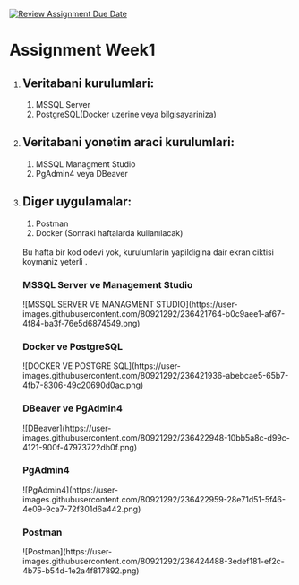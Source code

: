 [![Review Assignment Due Date](https://classroom.github.com/assets/deadline-readme-button-24ddc0f5d75046c5622901739e7c5dd533143b0c8e959d652212380cedb1ea36.svg)](https://classroom.github.com/a/A1ovU9rv)
# Assignment Week1
<ol> 
<li><h2>Veritabani kurulumlari:</h2></li>
<ol>
<li> MSSQL Server</li>
<li> PostgreSQL(Docker uzerine veya bilgisayariniza) </li>
</ol>
<li><h2>Veritabani yonetim araci kurulumlari:</h2></li>
<ol>
<li> MSSQL Managment Studio</li>
<li> PgAdmin4 veya DBeaver </li>
</ol>
<li><h2>Diger uygulamalar:</h2></li>
<ol>
<li> Postman</li>
<li> Docker (Sonraki haftalarda kullanılacak) </li>
</ol>
<br>
Bu hafta bir kod odevi yok, kurulumlarin yapildigina dair ekran ciktisi koymaniz yeterli .


<h3>MSSQL Server ve Management Studio</h3>
![MSSQL SERVER VE MANAGMENT STUDIO](https://user-images.githubusercontent.com/80921292/236421764-b0c9aee1-af67-4f84-ba3f-76e5d6874549.png)

<h3>Docker ve PostgreSQL</h3>
![DOCKER VE POSTGRE SQL](https://user-images.githubusercontent.com/80921292/236421936-abebcae5-65b7-4fb7-8306-49c20690d0ac.png)

<h3>DBeaver ve PgAdmin4</h3>
![DBeaver](https://user-images.githubusercontent.com/80921292/236422948-10bb5a8c-d99c-4121-900f-47973722db0f.png)

<h3>PgAdmin4</h3>
![PgAdmin4](https://user-images.githubusercontent.com/80921292/236422959-28e71d51-5f46-4e09-9ca7-72f301d6a442.png)

<h3>Postman</h3>
![Postman](https://user-images.githubusercontent.com/80921292/236424488-3edef181-ef2c-4b75-b54d-1e2a4f817892.png)

